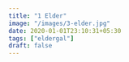 ```yaml
---
title: "1 Elder"
image: "/images/3-elder.jpg"
date: 2020-01-01T23:10:31+05:30
tags: ["eldergal"]
draft: false
---
```


